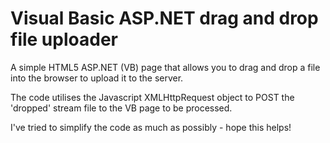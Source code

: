 # Visual Basic ASP.NET drag and drop file uploader
A simple HTML5 ASP.NET (VB) page that allows you to drag and drop a file into the browser to upload it to the server.

The code utilises the Javascript XMLHttpRequest object to POST the 'dropped' stream file to the VB page to be processed.

I've tried to simplify the code as much as possibly - hope this helps!

